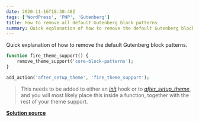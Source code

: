 ```yaml
---
date: 2020-11-16T18:30:48Z
tags: ['WordPress', 'PHP', 'Gutenberg']
title: How to remove all default Gutenberg block patterns
summary: Quick explanation of how to remove the default Gutenberg block patterns.
---
```


Quick explanation of how to remove the default Gutenberg block patterns.

```php
function fire_theme_support() {
	remove_theme_support('core-block-patterns');
}

add_action('after_setup_theme', 'fire_theme_support');
```

> This needs to be added to either an [_init_](https://developer.wordpress.org/reference/hooks/init/) hook or to [_after_setup_theme_](https://developer.wordpress.org/reference/hooks/after_setup_theme/), and you will most likely place this inside a function, together with the rest of your theme support.

[**Solution source**](https://fullsiteediting.com/lessons/block-patterns-tips/)
